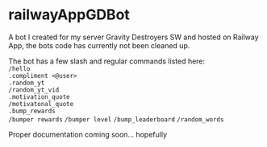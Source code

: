 # railwayAppGDBot

A bot I created for my server Gravity Destroyers SW and hosted on Railway App, the bots code has currently not been cleaned up.

The bot has a few slash and regular commands listed here:  
`/hello`  
`.compliment <@user>`  
`.random_yt`  
`/random_yt_vid`  
`.motivation_quote`  
`/motivatonal_quote`  
`.bump_rewards`  
`/bumper rewards` 
`/bumper level`
`/bump_leaderboard`
`/random_words`  

Proper documentation coming soon... hopefully
